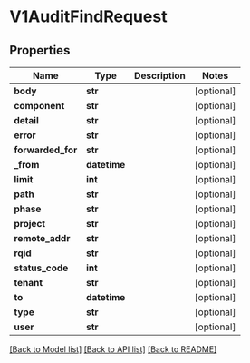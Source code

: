 # V1AuditFindRequest

## Properties
Name | Type | Description | Notes
------------ | ------------- | ------------- | -------------
**body** | **str** |  | [optional] 
**component** | **str** |  | [optional] 
**detail** | **str** |  | [optional] 
**error** | **str** |  | [optional] 
**forwarded_for** | **str** |  | [optional] 
**_from** | **datetime** |  | [optional] 
**limit** | **int** |  | [optional] 
**path** | **str** |  | [optional] 
**phase** | **str** |  | [optional] 
**project** | **str** |  | [optional] 
**remote_addr** | **str** |  | [optional] 
**rqid** | **str** |  | [optional] 
**status_code** | **int** |  | [optional] 
**tenant** | **str** |  | [optional] 
**to** | **datetime** |  | [optional] 
**type** | **str** |  | [optional] 
**user** | **str** |  | [optional] 

[[Back to Model list]](../README.md#documentation-for-models) [[Back to API list]](../README.md#documentation-for-api-endpoints) [[Back to README]](../README.md)


